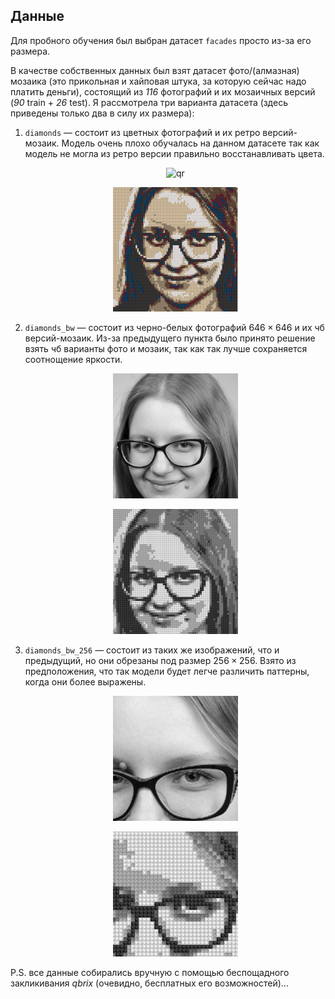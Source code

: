## Данные  

Для пробного обучения был выбран датасет ```facades``` просто из-за его размера.  

В качестве собственных данных был взят датасет фото/(алмазная) мозаика (это прикольная и хайповая штука, за которую сейчас надо платить деньги), состоящий из *116* фотографий и их мозаичных версий (*90* train + *26* test).
Я рассмотрела три варианта датасета (здесь приведены только два в силу их размера):  

1. ```diamonds``` — состоит из цветных фотографий и их ретро версий-мозаик. Модель очень плохо обучалась на данном датасете так как модель не могла из ретро версии правильно восстанавливать цвета.
   <p align="center">
       <img width="200px" src="color.png" alt="qr"/>
   </p>
   <p align="center">
       <img width="200px" src="retro.png" alt="qr"/>
   </p>
2. ```diamonds_bw``` — состоит из черно-белых фотографий $646 \times 646$ и их чб версий-мозаик. Из-за предыдущего пункта было принято решение взять чб варианты фото и мозаик, так как так лучше сохраняется соотнощение яркости.
   <p align="center">
       <img width="200px" src="bw.png" alt="qr"/>
   </p>
   <p align="center">
       <img width="200px" src="bw_d.png" alt="qr"/>
   </p>
3. ```diamonds_bw_256``` — состоит из таких же изображений, что и предыдущий, но они обрезаны под размер $256 \times 256$. Взято из предположения, что так модели будет легче различить паттерны, когда они более выражены.
   <p align="center">
       <img width="200px" src="bw_256.png" alt="qr"/>
   </p>
   <p align="center">
       <img width="200px" src="bw_d_256.png" alt="qr"/>
   </p>

P.S. все данные собирались вручную с помощью беспощадного закликивания *qbrix* (очевидно, бесплатных его возможностей)...
